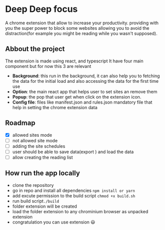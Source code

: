# Deep Deep focus

A chrome extension that allow to increase your productivity. providing with you the super power to block some websites allowing you to avoid the distraction(for example you might be reading while you wasn't supposed).

## Abbout the project

The extension is made using react, and typescript
It have four main component but for now this 3 are relevant

- **Background**: this run in the background, it can also help you to fetching the data for the initial load and also accessing the data for the first time use
- **Option**: the main react app that helps user to set sites an remove them
- **Popup**: the pop that user get when click on the extension icon.
- **Config file**: files like manifest.json and rules.json mandatory file that help in setting the chrome extension data

## Roadmap

- [x] allowed sites mode
- [ ] not allowed site mode
- [ ] adding the site schedules
- [ ] user should be able to save data(export ) and load the data
- [ ] allow creating the reading list

## How run the app locally

- clone the repository
- go in repo and install all dependencies `npm install or yarn`
- add excute permission to the build script `chmod +x build.sh`
- run build script`./build`
- folder extension will be created
- load the folder extension to any chrominium browser as unpacked extension
- congratulation you can use extension :smiley:
